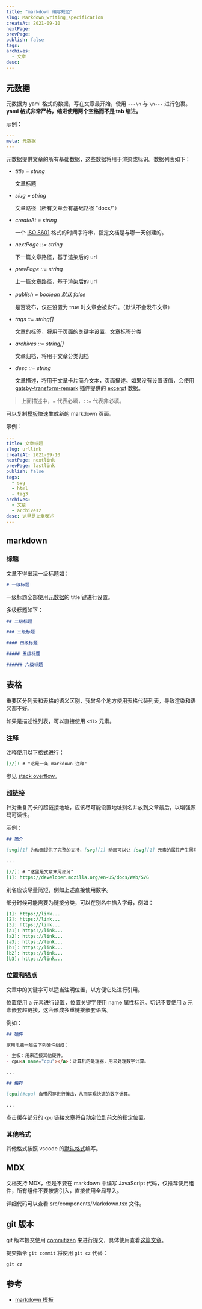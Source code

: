 ```yaml
---
title: "markdown 编写规范"
slug: Markdown_writing_specification
createAt: 2021-09-10
nextPage:
prevPage:
publish: false
tags:
archives:
  - 文章
desc:
---
```


## 元数据

元数据为 yaml 格式的数据，写在文章最开始，使用 `---\n` 与 `\n---` 进行包裹。**yaml 格式非常严格，缩进使用两个空格而不是 tab 缩进。**

示例：

```yaml
---
meta: 元数据
---
```

元数据提供文章的所有基础数据，这些数据将用于渲染或标识。数据列表如下：

- _title = string_

  文章标题

- _slug = string_

  文章路径（所有文章会有基础路径 "docs/"）

- _createAt = string_

  一个 [ISO 8601](https://zh.wikipedia.org/wiki/ISO_8601) 格式的时间字符串，指定文档是与哪一天创建的。

- _nextPage ::= string_

  下一篇文章路径，基于渲染后的 url

- _prevPage ::= string_

  上一篇文章路径，基于渲染后的 url

- _publish = boolean 默认 false_

  是否发布，仅在设置为 true 时文章会被发布。（默认不会发布文章）

- _tags ::= string[]_

  文章的标签，将用于页面的关键字设置，文章标签分类

- _archives ::= string[]_

  文章归档，将用于文章分类归档

- _desc ::= string_

  文章描述，将用于文章卡片简介文本，页面描述。如果没有设置该值，会使用 [gatsby-transform-remark](https://www.gatsbyjs.com/plugins/gatsby-transformer-remark/) 插件提供的 [excerpt](https://using-remark.gatsbyjs.org/excerpts/) 数据。

> 上面描述中，`=` 代表必填，`::=` 代表非必填。

可以复制[模板][1]快速生成新的 markdown 页面。

示例：

```yaml
---
title: 文章标题
slug: urllink
createAt: 2021-09-10
nextPage: nextlink
prevPage: lastlink
publish: false
tags:
  - svg
  - html
  - tag3
archives:
  - 文章
  - archives2
desc: 这里是文章表述
---
```

## markdown

### 标题

文章不得出现一级标题如：

```markdown
# 一级标题
```

一级标题全部使用[元数据](#元数据)的 title 键进行设置。

多级标题如下：

```markdown
## 二级标题

### 三级标题

#### 四级标题

##### 五级标题

###### 六级标题
```

## 表格

重要区分列表和表格的语义区别，我曾多个地方使用表格代替列表，导致渲染和语义都不好。

如果是描述性列表，可以直接使用 `<dl>` 元素。

### 注释

注释使用以下格式进行：

```markdown
[//]: # "这是一条 markdown 注释"
```

参见 [stack overflow](https://stackoverflow.com/questions/4823468/comments-in-markdown)。

### 超链接

针对重复冗长的超链接地址，应该尽可能设置地址别名并放到文章最后，以增强源码可读性。

示例：

```markdown
## 简介

[svg][1] 为动画提供了完整的支持，[svg][1] 动画可以让 [svg][1] 元素的属性产生周期性的过渡，旋转、平移或者沿路径运动也手到擒来，甚至有自己的事件支持。

...

[//]: # "这里是文章末尾部分"
[1]: https://developer.mozilla.org/en-US/docs/Web/SVG
```

别名应该尽量简短，例如上述直接使用数字。

部分时候可能需要为链接分类，可以在别名中插入字母，例如：

```markdown
[1]: https://link...
[2]: https://link...
[3]: https://link...
[a1]: https://link...
[a2]: https://link...
[a3]: https://link...
[b1]: https://link...
[b2]: https://link...
[b3]: https://link...
```

### 位置和锚点

文章中的关键字可以适当注明位置，以方便它处进行引用。

位置使用 a 元素进行设置，位置关键字使用 name 属性标识。切记不要使用 a 元素嵌套超链接，这会形成多重链接嵌套语病。

例如：

```markdown
## 硬件

家用电脑一般由下列硬件组成：

- 主板：用来连接其他硬件。
- cpu<a name="cpu"></a>：计算机的处理器，用来处理数字计算。

...

## 缓存

[cpu](#cpu) 自带闪存进行撞击，从而实现快速的数字计算。

...
```

点击缓存部分的 `cpu` 链接文章将自动定位到前文的指定位置。

### 其他格式

其他格式按照 vscode 的[默认格式](https://code.visualstudio.com/docs/languages/markdown#_does-vs-code-support-github-flavored-markdown)编写。

## MDX

文档支持 MDX，但是不要在 markdown 中编写 JavaScript 代码，仅推荐使用组件，所有组件不要按需引入，直接使用全局导入。

详细代码可以查看 src/components/Markdown.tsx 文件。

## git 版本

git 版本提交使用 [commitizen](https://github.com/commitizen/cz-cli) 来进行提交，具体使用查看[这篇文章](#http://www.ruanyifeng.com/blog/2016/01/commit_message_change_log.html)。

提交指令 `git commit` 将使用 `git cz` 代替：

```shell
git cz
```

## 参考

- [markdown 模板][1]

[1]: https://github.com/xxwwp/xxwwp.github.io/blob/main/docs/markdown_template.md

